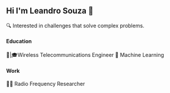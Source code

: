 ## Hi I'm Leandro Souza 👋


🔍 Interested in challenges that solve complex problems.

#### Education
📡|🎓Wireless Telecommunications Engineer
🤖 Machine Learning

#### Work
👨‍🔬 Radio Frequency Researcher
